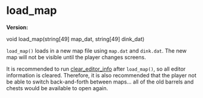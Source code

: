 # load_map

**Version:** <VersionInfo dink="1.08" standalone />&nbsp;<VersionInfo freedink="" standalone />&nbsp;<VersionInfo dinkhd="" standalone />&nbsp;<VersionInfo yedink="" standalone />

<Prototype>void load_map(string[49] map_dat, string[49] dink_dat)</Prototype>

`load_map()` loads in a new map file using `map.dat` and `dink.dat`. The new map will not be visible until the player changes screens.

It is recommended to run [clear_editor_info](./clear-editor-info.md) after `load_map()`, so all editor information is cleared. Therefore, it is also recommended that the player not be able to switch back-and-forth between maps... all of the old barrels and chests would be available to open again.
